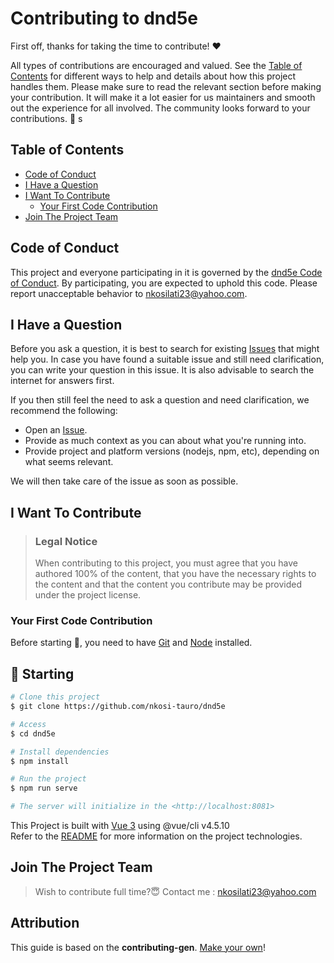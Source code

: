 <!-- omit in toc -->
# Contributing to dnd5e

First off, thanks for taking the time to contribute! ❤️

All types of contributions are encouraged and valued. See the [Table of Contents](#table-of-contents) for different ways to help and details about how this project handles them. Please make sure to read the relevant section before making your contribution. It will make it a lot easier for us maintainers and smooth out the experience for all involved. The community looks forward to your contributions. 🎉
s

<!-- omit in toc -->
## Table of Contents

- [Code of Conduct](#code-of-conduct)
- [I Have a Question](#i-have-a-question)
- [I Want To Contribute](#i-want-to-contribute)
  - [Your First Code Contribution](#your-first-code-contribution)
- [Join The Project Team](#join-the-project-team)


## Code of Conduct

This project and everyone participating in it is governed by the
[dnd5e Code of Conduct](https://github.com/nkosi-tauro/dnd5e/blob/master/CODE_OF_CONDUCT.md).
By participating, you are expected to uphold this code. Please report unacceptable behavior
to <nkosilati23@yahoo.com>.


## I Have a Question


Before you ask a question, it is best to search for existing [Issues](https://github.com/nkosi-tauro/dnd5e/issues) that might help you. In case you have found a suitable issue and still need clarification, you can write your question in this issue. It is also advisable to search the internet for answers first.

If you then still feel the need to ask a question and need clarification, we recommend the following:

- Open an [Issue](https://github.com/nkosi-tauro/dnd5e/issues/new).
- Provide as much context as you can about what you're running into.
- Provide project and platform versions (nodejs, npm, etc), depending on what seems relevant.

We will then take care of the issue as soon as possible.


## I Want To Contribute

> ### Legal Notice <!-- omit in toc -->
> When contributing to this project, you must agree that you have authored 100% of the content, that you have the necessary rights to the content and that the content you contribute may be provided under the project license.


### Your First Code Contribution
<!-- TODO
include Setup of env, IDE and typical getting started instructions?

-->
Before starting :checkered_flag:, you need to have [Git](https://git-scm.com) and [Node](https://nodejs.org/en/) installed.

## :checkered_flag: Starting ##

```bash
# Clone this project
$ git clone https://github.com/nkosi-tauro/dnd5e

# Access
$ cd dnd5e

# Install dependencies
$ npm install

# Run the project
$ npm run serve

# The server will initialize in the <http://localhost:8081>
```

This Project is built with [Vue 3](https://v3.vuejs.org/) using @vue/cli v4.5.10  
Refer to the [README](https://github.com/nkosi-tauro/dnd5e/blob/master/README.md#rocket-technologies) for more information on the project technologies.



## Join The Project Team
<!-- TODO -->
> Wish to contribute full time?😇 Contact me : nkosilati23@yahoo.com

<!-- omit in toc -->
## Attribution
This guide is based on the **contributing-gen**. [Make your own](https://github.com/bttger/contributing-gen)!